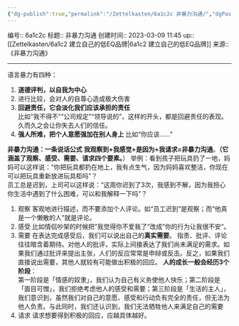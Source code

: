 ```yaml
---
{"dg-publish":true,"permalink":"/Zettelkasten/6a1c2c 非暴力沟通/","dgPassFrontmatter":true}
---
```


编号:: 6a1c2c
标题:: 非暴力沟通
创建时间:: 2023-03-09 11:45
up:: [[Zettelkasten/6a1c2 建立自己的低EQ品牌\|6a1c2 建立自己的低EQ品牌]]
来源:: 《非暴力沟通》

---

语言暴力有四种：
1. **道德评判，以自我为中心**
2. 进行比较，会对人的自尊心造成极大伤害
3. **回避责任，它会淡化我们应该承担的责任**  
比如“我不得不”“公司规定”“领导说的”，这样的开头，都是回避责任的表现。久而久之会让你失去人们的信任。
4. **强人所难，把个人意愿强加在别人身上**
比如“你应该……”

**非暴力沟通：一条说话公式**
**我观察到+我感觉+是因为+我请求=非暴力沟通**。**（它涵盖了观察、感受、需要、请求四个要素。**）
举例：看到孩子把玩具扔了一地，妈妈可以这样说：“你把玩具都扔在地上，我有点生气，因为妈妈喜欢整洁，你现在可以把玩具重新放进玩具柜吗”？  
员工总是迟到，上司可以这样说：“这周你迟到了3次，我感到不解，因为我担心你生活中遇到了什么困难，可以和我解释一下吗”？

1. 观察
客观地进行描述，而不要添加个人评论。如“员工迟到”是观察；而“他真是一个懒散的人”就是评论。
2. 感受
比如情侣吵架的时候把”我觉得你不爱我了“改成”你的行为让我很不安“。
3. 需要
在表达完成感受后，我们可以说出自己的**真实需要**。
指责、批评、评论往往暗含着期待。对他人的批评，实际上间接表达了我们尚未满足的需求。如果我们通过批评来提出主张，人们的反应常常是申辩或反击。反之，如果我们直接说出需要，其他人就较有可能做出积极的回应。
**人的成长一般会经历3个阶段**：  
第一阶段是「情感的奴隶」，我们认为自己有义务使他人快乐；第二阶段是「面目可憎」，我们拒绝考虑他人的感受和需要；第三阶段是「生活的主人」，我们意识到，虽然我们对自己的意愿、感受和行动负有完全的责任，但无法为他人负责。与此同时，我们还认识到，我们无法牺牲他人来满足自己的需要
4. 请求
请求想要得到积极的回应，应越具体越好。